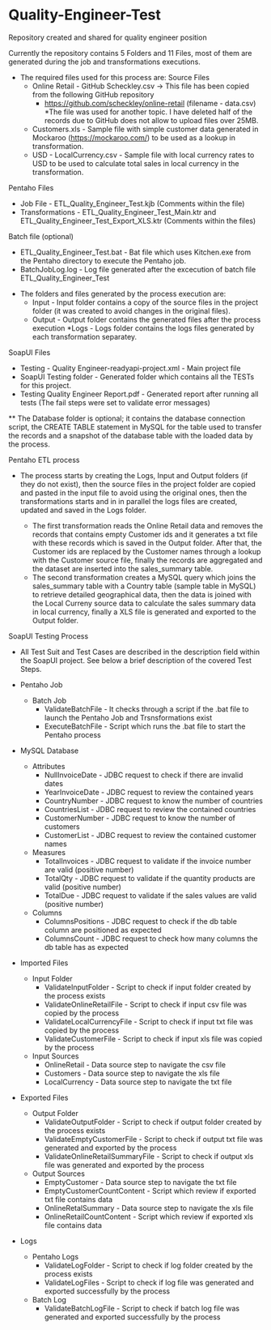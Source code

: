 # Quality-Engineer-Test
Repository created and shared for quality engineer position

Currently the repository contains 5 Folders and 11 Files, most of them are generated during the job and transformations executions.

- The required files used for this process are:
Source Files
  * Online Retail - GitHub Scheckley.csv -> This file has been copied from the following GitHub repository 
    - https://github.com/scheckley/online-retail (filename - data.csv) *The file was used for another topic.
      I have deleted half of the records due to GitHub does not allow to upload files over 25MB.
  * Customers.xls - Sample file with simple customer data generated in Mockaroo (https://mockaroo.com/) to be used as a lookup in 
                    transformation.
  * USD -  LocalCurrency.csv - Sample file with local currency rates to USD to be used to calculate total sales in local currency 
           in the transformation.
           
Pentaho Files
  * Job File - ETL_Quality_Engineer_Test.kjb (Comments within the file)
  * Transformations - ETL_Quality_Engineer_Test_Main.ktr and ETL_Quality_Engineer_Test_Export_XLS.ktr (Comments within the files)

Batch file (optional)  
  * ETL_Quality_Engineer_Test.bat - Bat file which uses Kitchen.exe from the Pentaho directory to execute the Pentaho job.
  * BatchJobLog.log - Log file generated after the excecution of batch file ETL_Quality_Engineer_Test

  - The folders and files generated by the process execution are:
    * Input - Input folder contains a copy of the source files in the project folder (it was created to avoid changes in the 
      original files).
    * Output - Output folder contains the generated files after the process execution
    *Logs - Logs folder contains the logs files generated by each transformation separatey.
    
SoapUI Files
  * Testing - Quality Engineer-readyapi-project.xml - Main project file 
  * SoapUI Testing folder - Generated folder which contains all the TESTs for this project.
  * Testing Quality Engineer Report.pdf - Generated report after running all tests (The fail steps were set to validate error messages)
    
** The Database folder is optional; it contains the database connection script, the CREATE TABLE statement in MySQL for the table used 
   to transfer the records and a snapshot of the database table with the loaded data by the process.

Pentaho ETL process

- The process starts by creating the Logs, Input and Output folders (if they do not exist), then the source files in the 
  project folder are copied and pasted in the input file to avoid using the original ones, then the transformations starts and in 
  in parallel the logs files are created, updated and saved in the Logs folder. 
  
  * The first transformation reads the Online Retail data and removes the records that contains empty Customer ids and it generates 
    a txt file with these records which is saved in the Output folder. After that, the Customer ids are replaced by the Customer names 
    through a lookup with the Customer source file, finally the records are aggregated and the dataset are inserted into the 
    sales_summary table.
  * The second transformation creates a MySQL query which joins the sales_summary table with a Country table (sample table in MySQL)
    to retrieve detailed geographical data, then the data is joined with the Local Curreny source data to calculate the sales summary 
    data in local currency, finally a XLS file is generated and exported to the Output folder.
    
SoapUI Testing Process

- All Test Suit and Test Cases are described in the description field within the SoapUI project. See below a brief description of the covered Test Steps.

- Pentaho Job 
	- Batch Job
		* ValidateBatchFile - It checks through a script if the .bat file to launch the Pentaho Job and Trsnsformations exist
		* ExecuteBatchFile - Script which runs the .bat file to start the Pentaho process
- MySQL Database 
	- Attributes
		* NullInvoiceDate - JDBC request to check if there are invalid dates
		* YearInvoiceDate - JDBC request to review the contained years
		* CountryNumber - JDBC request to know the number of countries
		* CountriesList - JDBC request to review the contained countries
		* CustomerNumber - JDBC request to know the number of customers
		* CustomerList - JDBC request to review the contained customer names
	- Measures
		* TotalInvoices - JDBC request to validate if the invoice number are valid (positive number)
		* TotalQty - JDBC request to validate if the quantity products are valid (positive number)
		* TotalDue - JDBC request to validate if the sales values are valid (positive number)
	- Columns
		* ColumnsPositions - JDBC request to check if the db table column are positioned as expected
		* ColumnsCount - JDBC request to check how many columns the db table has as expected
- Imported Files 
	- Input Folder
		* ValidateInputFolder - Script to check if input folder created by the process exists
		* ValidateOnlineRetailFile - Script to check if input csv file was copied by the process 
		* ValidateLocalCurrencyFile - Script to check if input txt file was copied by the process 
		* ValidateCustomerFile - Script to check if input xls file was copied by the process 
	- Input Sources
		* OnlineRetail - Data source step to navigate the csv file
		* Customers - Data source step to navigate the xls file
		* LocalCurrency - Data source step to navigate the txt file
- Exported Files 
	- Output Folder
		* ValidateOutputFolder - Script to check if output folder created by the process exists
		* ValidateEmptyCustomerFile - Script to check if output txt file was generated and exported by the process 
		* ValidateOnlineRetailSummaryFile - Script to check if output xls file was generated and exported by the process 
	- Output Sources
		* EmptyCustomer - Data source step to navigate the txt file
		* EmptyCustomerCountContent - Script which review if exported txt file contains data 
		* OnlineRetalSummary - Data source step to navigate the xls file
		* OnlineRetailCountContent - Script which review if exported xls file contains data
- Logs
	- Pentaho Logs
		* ValidateLogFolder - Script to check if log folder created by the process exists
		* ValidateLogFiles - Script to check if log file was generated and exported successfully by the process
	- Batch Log
		* ValidateBatchLogFile - Script to check if batch log file was generated and exported successfully by the process
